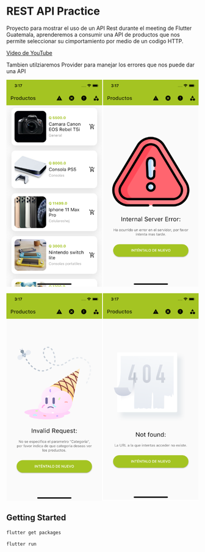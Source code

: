 # REST API Practice

Proyecto para mostrar el uso de un API Rest durante el meeting de Flutter Guatemala, aprenderemos a consumir una API de productos que nos permite seleccionar su cimportamiento por medio de un codigo HTTP.

[Video de YouTube](https://www.youtube.com/watch?v=fAbySSpkuvA&ab_channel=FlutterGuatemala)

Tambien utilziaremos Provider para manejar los errores que nos puede dar una API

![alt text](assets/preview/preview1.png "Preview")

![alt text](assets/preview/preview2.png "Preview")


## Getting Started

```
flutter get packages
```
```
flutter run
```

